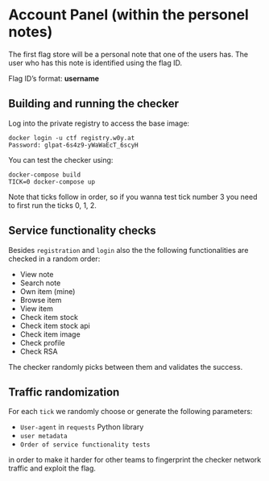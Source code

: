 # Account Panel (within the personel notes)

The first flag store will be a personal note that one of the users has. The user who has this note is identified using the flag ID.

Flag ID’s format: **username**

## Building and running the checker

Log into the private registry to access the base image:

	docker login -u ctf registry.w0y.at
	Password: glpat-6s4z9-yWaWaEcT_6scyH

You can test the checker using:

	docker-compose build
	TICK=0 docker-compose up

Note that ticks follow in order, so if you wanna test tick number 3 you need to first run the ticks 0, 1, 2.


## Service functionality checks

Besides `registration` and `login` also the the following functionalities are checked in a random order:

* View note
* Search note
* Own item (mine)
* Browse item
* View item
* Check item stock
* Check item stock api
* Check item image
* Check profile
* Check RSA

The checker randomly picks between them and validates the success.


## Traffic randomization

For each `tick` we randomly choose or generate the following parameters:

* `User-agent` in `requests` Python library
* `user metadata`
* `Order of service functionality tests`

in order to make it harder for other teams to fingerprint the checker network traffic and exploit the flag.

